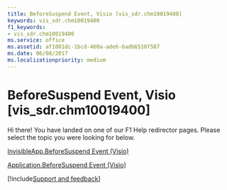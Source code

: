 ```yaml
---
title: BeforeSuspend Event, Visio [vis_sdr.chm10019400]
keywords: vis_sdr.chm10019400
f1_keywords:
- vis_sdr.chm10019400
ms.service: office
ms.assetid: af1081dc-1bcd-460a-ade6-6adb6510f587
ms.date: 06/08/2017
ms.localizationpriority: medium
---
```



# BeforeSuspend Event, Visio [vis_sdr.chm10019400]

Hi there! You have landed on one of our F1 Help redirector pages. Please select the topic you were looking for below.

[InvisibleApp.BeforeSuspend Event (Visio)](https://msdn.microsoft.com/library/f7c84f82-6c44-2053-f28e-c4810d58eedf%28Office.15%29.aspx)

[Application.BeforeSuspend Event (Visio)](https://msdn.microsoft.com/library/6649fea7-017c-9295-12b5-f350dcf38b28%28Office.15%29.aspx)

[!include[Support and feedback](~/includes/feedback-boilerplate.md)]